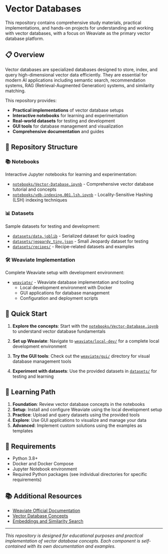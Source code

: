 # Vector Databases

This repository contains comprehensive study materials, practical implementations, and hands-on projects for understanding and working with vector databases, with a focus on Weaviate as the primary vector database platform.

## 📋 Overview

Vector databases are specialized databases designed to store, index, and query high-dimensional vector data efficiently. They are essential for modern AI applications including semantic search, recommendation systems, RAG (Retrieval-Augmented Generation) systems, and similarity matching.

This repository provides:
- **Practical implementations** of vector database setups
- **Interactive notebooks** for learning and experimentation
- **Real-world datasets** for testing and development
- **GUI tools** for database management and visualization
- **Comprehensive documentation** and guides

## 📁 Repository Structure

### 📚 Notebooks
Interactive Jupyter notebooks for learning and experimentation:
- [`notebooks/Vector-Database.ipynb`](./notebooks/Vector-Database.ipynb) - Comprehensive vector database tutorial and concepts
- [`notebooks/vdb-indexing.001.lsh.ipynb`](./notebooks/vdb-indexing.001.lsh.ipynb) - Locality-Sensitive Hashing (LSH) indexing techniques

### 📊 Datasets
Sample datasets for testing and development:
- [`datasets/data.joblib`](./datasets/data.joblib) - Serialized dataset for quick loading
- [`datasets/jeopardy_tiny.json`](./datasets/jeopardy_tiny.json) - Small Jeopardy dataset for testing
- [`datasets/recipes/`](./datasets/recipes/) - Recipe-related datasets and examples

### 🛠️ Weaviate Implementation
Complete Weaviate setup with development environment:
- [`weaviate/`](./weaviate/) - Weaviate database implementation and tooling
  - Local development environment with Docker
  - GUI applications for database management
  - Configuration and deployment scripts

## 🚀 Quick Start

1. **Explore the concepts**: Start with the [`notebooks/Vector-Database.ipynb`](./notebooks/Vector-Database.ipynb) to understand vector database fundamentals

2. **Set up Weaviate**: Navigate to [`weaviate/local-dev/`](./weaviate/local-dev/) for a complete local development environment

3. **Try the GUI tools**: Check out the [`weaviate/gui/`](./weaviate/gui/) directory for visual database management tools

4. **Experiment with datasets**: Use the provided datasets in [`datasets/`](./datasets/) for testing and learning

## 📖 Learning Path

1. **Foundation**: Review vector database concepts in the notebooks
2. **Setup**: Install and configure Weaviate using the local development setup
3. **Practice**: Upload and query datasets using the provided tools
4. **Explore**: Use GUI applications to visualize and manage your data
5. **Advanced**: Implement custom solutions using the examples as templates

## 🔧 Requirements

- Python 3.8+
- Docker and Docker Compose
- Jupyter Notebook environment
- Required Python packages (see individual directories for specific requirements)

## 📚 Additional Resources

- [Weaviate Official Documentation](https://weaviate.io/docs)
- [Vector Database Concepts](https://www.pinecone.io/learn/vector-database/)
- [Embeddings and Similarity Search](https://huggingface.co/blog/getting-started-with-embeddings)

---

*This repository is designed for educational purposes and practical implementation of vector database concepts. Each component is self-contained with its own documentation and examples.*
